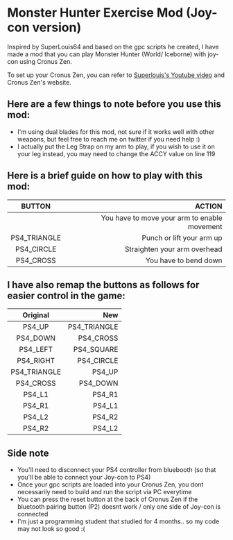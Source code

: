 # Monster Hunter Exercise Mod (Joy-con version)

Inspired by SuperLouis64 and based on the gpc scripts he created, I have made a mod that you can play Monster Hunter (World/ Iceborne) with joy-con using Cronus Zen. 

To set up your Cronus Zen, you can refer to [Superlouis's Youtube video](https://www.youtube.com/watch?v=b0hKHsAgjag&ab_channel=SuperLouis64-ControllerBender) and Cronus Zen's website.


## Here are a few things to note before you use this mod:
* I'm using dual blades for this mod, not sure if it works well with other weapons, but feel free to reach me on twitter if you need help :)
* I actually put the Leg Strap on my arm to play, if you wish to use it on your leg instead, you may need to change the ACCY value on line 119


## Here is a brief guide on how to play with this mod:
| BUTTON | ACTION  |
|:-------------:| -----:|
|  | You have to move your arm to enable movement |
| PS4_TRIANGLE | Punch or lift your arm up |
| PS4_CIRCLE | Straighten your arm overhead  |
| PS4_CROSS |  You have to bend down |


## I have also remap the buttons as follows for easier control in the game:
| Original | New  |
|:-------------:| -----:|
| PS4_UP | PS4_TRIANGLE |
| PS4_DOWN | PS4_CROSS |
| PS4_LEFT | PS4_SQUARE |
| PS4_RIGHT |  PS4_CIRCLE |
| PS4_TRIANGLE | PS4_UP |
| PS4_CROSS | PS4_DOWN |
| PS4_L1 | PS4_R1 |
| PS4_R1 | PS4_L1 |
| PS4_L2 | PS4_R2 |
| PS4_R2 | PS4_L2 |


## Side note 
* You'll need to disconnect your PS4 controller from bluebooth (so that you'll be able to connect your Joy-con to PS4)
* Once your gpc scripts are loaded into your Cronus Zen, you dont necessarily need to build and run the script via PC everytime
* You can press the reset button at the back of Cronus Zen if the bluetooth pairing button (P2) doesnt work / only one side of Joy-con is connected
* I'm just a programming student that studied for 4 months.. so my code may not look so good :(
  
